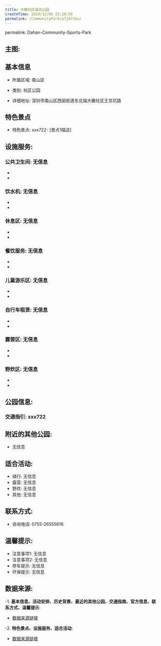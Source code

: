 ```yaml
---
title: 大磡社区运动公园
createTime: 2024/12/05 22:20:58
permalink: /CommunityPark/p7j87ibx/
---
```

permalink: Dahan-Community-Sports-Park
## 主图:
<ImageCard
image="https://cgj.sz.gov.cn/img/4/4048/4048626/10808626.png"
title= "大磡社区运动公园"
description= "xxxxxx722"
date="2024/12/05"
href="/"
author="深圳公园"
/>
## 基本信息

- 所属区域: 南山区

- 类别: 社区公园

- 详细地址: 深圳市南山区西丽街道东北端大磡社区王京坑路

## 特色景点
- 特色景点: xxx722- [景点1描述]
## 设施服务:
### 公共卫生间: 无信息
- 
- 
### 饮水机: 无信息
- 
- 
### 休息区: 无信息
- 
- 
### 餐饮服务: 无信息
- 
- 
### 儿童游乐区: 无信息
- 
- 
### 自行车租赁: 无信息
- 
- 
### 露营区: 无信息
- 
- 
### 野炊区: 无信息

- 
- 
## 公园信息:
### 交通指引: xxx722

## 附近的其他公园:
- 无信息

## 适合活动:
- 骑行: 无信息
- 露营: 无信息
- 野炊: 无信息
- 其他: 无信息

## 联系方式:
- 咨询电话: 0755-26555616
## 温馨提示:
- 注意事项1: 无信息
- 注意事项2: 无信息
- 停车提示: 无信息
- 环保提示: 无信息

## 数据来源:
-1. **基本信息、活动安排、历史背景、最近的其他公园、交通指南、官方信息、联系方式、温馨提示**:
- [数据来源链接](https://cgj.sz.gov.cn/xsmh/gysz/sqgy/content/post_10808626.html)

-2. **特色景点、设施服务、适合活动**:
- [数据来源链接](https://cgj.sz.gov.cn/xsmh/gysz/sqgy/content/post_10808626.html)

